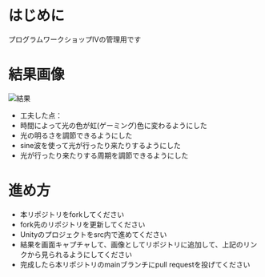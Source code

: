 # はじめに
プログラムワークショップIVの管理用です

# 結果画像

![結果](Movie_001.gif)

- 工夫した点：
- 時間によって光の色が虹(ゲーミング)色に変わるようにした
- 光の明るさを調節できるようにした
- sine波を使って光が行ったり来たりするようにした
- 光が行ったり来たりする周期を調節できるようにした

# 進め方

- 本リポジトリをforkしてください
- fork先のリポジトリを更新してください
- Unityのプロジェクトをsrc内で進めてください
- 結果を画面キャプチャして、画像としてリポジトリに追加して、上記のリンクから見られるようにしてください
- 完成したら本リポジトリのmainブランチにpull requestを投げてください
